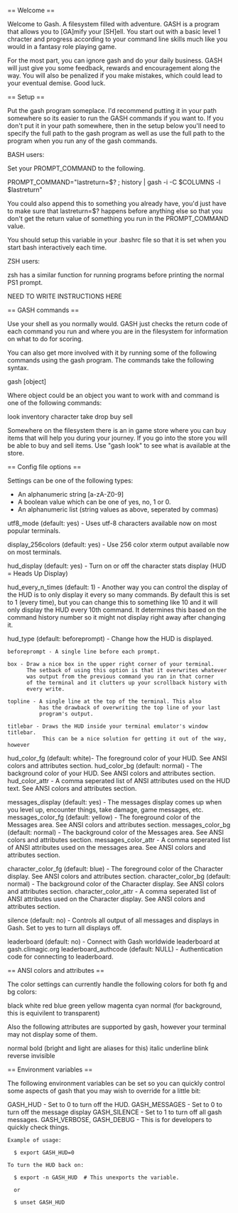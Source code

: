 
== Welcome ==

Welcome to Gash. A filesystem filled with adventure.  GASH is a program that
allows you to [GA]mify your [SH]ell. You start out with a basic level 1 chracter
and progress according to your command line skills much like you would
in a fantasy role playing game.

For the most part, you can ignore gash and do your daily business. GASH will
just give you some feedback, rewards and encouragement along the way. You will
also be penalized if you make mistakes, which could lead to your eventual
demise.  Good luck.

== Setup ==

Put the gash program someplace.  I'd recommend putting it in your path
somewhere so its easier to run the GASH commands if you want to. If you don't
put it in your path somewhere, then in the setup below you'll need to specify
the full path to the gash program as well as use the full path to the program
when you run any of the gash commands.


BASH users:

  Set your PROMPT_COMMAND to the following.

  PROMPT_COMMAND="lastreturn=\$? ; history | gash -i -C \$COLUMNS -l \$lastreturn"

  You could also append this to something you already have, you'd just have to
  make sure that lastreturn=\$? happens before anything else so that you don't
  get the return value of something you run in the PROMPT_COMMAND value.

  You should setup this variable in your .bashrc file so that it is set when
  you start bash interactively each time.

ZSH users:

  zsh has a similar function for running programs before printing the normal
PS1 prompt.

   NEED TO WRITE INSTRUCTIONS HERE

== GASH commands ==

Use your shell as you normally would. GASH just checks the return code
of each command you run and where you are in the filesystem for information
on what to do for scoring.

You can also get more involved with it by running some of the following commands
using the gash program. The commands take the following syntax.

  gash <command> [object]

  Where object could be an object you want to work with and command is one of
the following commands:

   look
   inventory
   character
   take
   drop
   buy
   sell

 Somewhere on the filesystem there is an in game store where you can buy
items that will help you during your journey. If you go into the store
you will be able to buy and sell items. Use "gash look" to see what
is available at the store.

== Config file options ==

Settings can be one of the following types:
 - An alphanumeric string [a-zA-Z0-9]
 - A boolean value which can be one of yes, no, 1 or 0.
 - An alphanumeric list (string values as above, seperated by commas)


 utf8_mode (default: yes) - Uses utf-8 characters available now on most popular terminals.

 display_256colors (default: yes) - Use 256 color xterm output available now on most terminals.

 hud_display (default: yes) - Turn on or off the character stats display (HUD = Heads Up Display)

 hud_every_n_times (default: 1) - Another way you can control the display
           of the HUD is to only display it every so many commands. By
           default this is set to 1 (every time), but you can change this
           to something like 10 and it will only display the HUD every
           10th command. It determines this based on the command history
           number so it might not display right away after changing it.

 hud_type (default: beforeprompt) - Change how the HUD is displayed.

    beforeprompt - A single line before each prompt.

    box - Draw a nice box in the upper right corner of your terminal.
          The setback of using this option is that it overwrites whatever
          was output from the previous command you ran in that corner
          of the terminal and it clutters up your scrollback history with
          every write.

    topline - A single line at the top of the terminal. This also
              has the drawback of overwriting the top line of your last 
              program's output.

    titlebar - Draws the HUD inside your terminal emulator's window titlebar.
               This can be a nice solution for getting it out of the way, however

 hud_color_fg (default: white)- The foreground color of your HUD. See ANSI colors and attributes section.
 hud_color_bg (default: normal) - The background color of your HUD. See ANSI colors and attributes section.
 hud_color_attr - A comma seperated list of ANSI attributes used on the HUD text. See ANSI colors and attributes section.

 messages_display (default: yes) - The messages display comes up when you level up, encounter things, take damage, game messages, etc.
 messages_color_fg (default: yellow) - The foreground color of the Messages area. See ANSI colors and attributes section.
 messages_color_bg (default: normal) - The background color of the Messages area. See ANSI colors and attributes section.
 messages_color_attr - A comma seperated list of ANSI attributes used on the messages area. See ANSI colors and attributes section.

 character_color_fg (default: blue) - The foreground color of the Character display. See ANSI colors and attributes section.
 character_color_bg (default: normal) - The background color of the Character display. See ANSI colors and attributes section.
 character_color_attr - A comma seperated list of ANSI attributes used on the Character display. See ANSI colors and attributes section.

 silence (default: no) - Controls all output of all messages and displays in Gash. Set to yes to turn all displays off.

 leaderboard (default: no) - Connect with Gash worldwide leaderboard at gash.climagic.org
 leaderboard_authcode (default: NULL) - Authentication code for connecting to leaderboard.


== ANSI colors and attributes ==

The color settings can currently handle the following colors
for both fg and bg colors:

   black
   white
   red
   blue
   green
   yellow
   magenta
   cyan
   normal (for background, this is equivilent to transparent)

Also the following attributes are supported by gash, however your
terminal may not display some of them.

   normal
   bold  (bright and light are aliases for this)
   italic
   underline
   blink
   reverse
   invisible 


== Environment variables ==

  The following environment variables can be set so you can quickly control some aspects of gash that you may 
  wish to override for a little bit:

  GASH_HUD - Set to 0 to turn off the HUD. 
  GASH_MESSAGES - Set to 0 to turn off the message display
  GASH_SILENCE - Set to 1 to turn off all gash messages.
  GASH_VERBOSE, GASH_DEBUG - This is for developers to quickly check things.

    Example of usage:

      $ export GASH_HUD=0

    To turn the HUD back on:

      $ export -n GASH_HUD  # This unexports the variable.

      or 

      $ unset GASH_HUD


